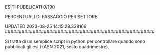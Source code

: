 ESITI PUBBLICATI 0/190 

PERCENTUALI DI PASSAGGIO PER SETTORE:

UPDATED 2023-08-25 14:15:28.338166
###################################################### 

Si tratta di un semplice script in python per controllare quando sono pubblicati gli esiti (ASN 2021, sesto quadrimestre).

